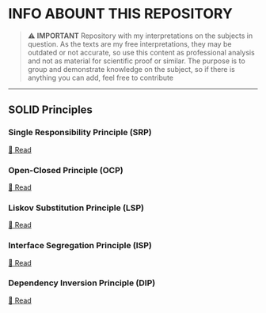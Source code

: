 
# INFO ABOUNT THIS REPOSITORY

> ⚠️ **IMPORTANT** 
> Repository with my interpretations on the subjects in question.
As the texts are my free interpretations, they may be outdated or not accurate, so use this content as professional analysis and not as material for scientific proof or similar.
The purpose is to group and demonstrate knowledge on the subject, so if there is anything you can add, feel free to contribute


---
## SOLID Principles

### Single Responsibility Principle (SRP)
[🔗 Read](./solid/1-srp.md)

### Open-Closed Principle (OCP)
[🔗 Read](./solid/2-ocp.md)

### Liskov Substitution Principle (LSP)
[🔗 Read](./solid/3-lsp.md)

### Interface Segregation Principle (ISP)
[🔗 Read](./solid/4-isp.md)

### Dependency Inversion Principle (DIP)
[🔗 Read](./solid/5-dip.md)
